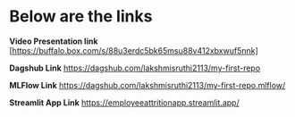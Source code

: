 # **Below are the links**

**Video Presentation link**
[https://buffalo.box.com/s/88u3erdc5bk65msu88v412xbxwuf5nnk]

**Dagshub Link**
https://dagshub.com/lakshmisruthi2113/my-first-repo

**MLFlow Link**
https://dagshub.com/lakshmisruthi2113/my-first-repo.mlflow/

**Streamlit App Link**
https://employeeattritionapp.streamlit.app/
